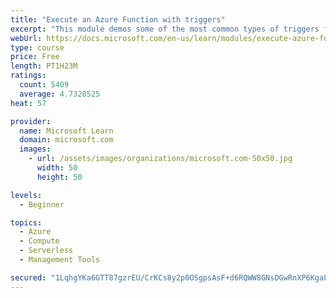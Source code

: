 ```yaml
---
title: "Execute an Azure Function with triggers"
excerpt: "This module demos some of the most common types of triggers for executing Azure Functions and how to configure them to execute your logic."
webUrl: https://docs.microsoft.com/en-us/learn/modules/execute-azure-function-with-triggers/
type: course
price: Free
length: PT1H23M
ratings:
  count: 5409
  average: 4.7328525
heat: 57

provider:
  name: Microsoft Learn
  domain: microsoft.com
  images:
    - url: /assets/images/organizations/microsoft.com-50x50.jpg
      width: 50
      height: 50

levels:
  - Beginner

topics:
  - Azure
  - Compute
  - Serverless
  - Management Tools

secured: "1LqhgYKa6GTT87gzrEU/CrKCs8y2p0OSgpsAsF+d6RQWW8GNsDGwRnXP6KgaLRR6ijfzG8hPdjPU/FklCQvEvYNvTwy7SGt+2YLmS1ZjsJt5HwNFNi0f1QCh3QV/Pzc4Iw1WTSvt+ZarYXAcQf/K5cbq+VWGytNCGGLZnAolep5Lanr7vTC3kA80VZfS7MX5JB3nvCDZW8S7FeRqBbeDYz+u+6lEjdat0J1KYddicQQ/kz607C25bw1mbv9cgVRNJGHpwhUQDhseoJMMTStzTpq5qi1Eyc5rTWsqfSWb91YKbX09bvJdJgc4MxVcs5xbBpzlRw1U4eGfOGlzcbtKeNPKXFT2n2crJuBc6avVscNAlHG2BnWMJFIfr8n3N5tC/KQnNFUimRCI6I623o+VQDYXfr2E3HUvlpHaMvKzcCs=;7iQK3R2x00bODMPWmpR1XQ=="
---
```


